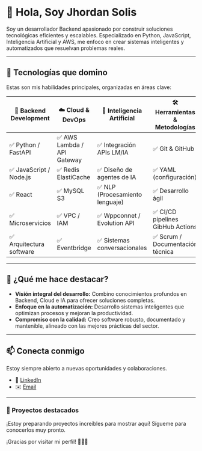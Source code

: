 # 👋 Hola, Soy Jhordan Solis

Soy un desarrollador Backend apasionado por construir soluciones tecnológicas eficientes y escalables. Especializado en Python, JavaScript, Inteligencia Artificial y AWS, me enfoco en crear sistemas inteligentes y automatizados que resuelvan problemas reales.

---

## 🚀 Tecnologías que domino

Estas son mis habilidades principales, organizadas en áreas clave:

| 🐍 Backend Development | ☁️ Cloud & DevOps | 🧠 Inteligencia Artificial | 🛠️ Herramientas & Metodologías |
|------------------------|--------------------|----------------------------|--------------------------------|
| ✅ Python / FastAPI               | ✅ AWS Lambda / API Gateway       | ✅ Integración APIs LM/IA  | ✅ Git & GitHub                 |
| ✅ JavaScript / Node.js              | ✅ Redis ElastiCache| ✅ Diseño de agentes de IA  | ✅ YAML (configuración)         |
| ✅ React         | ✅ MySQL S3        | ✅ NLP (Procesamiento lenguaje)| ✅ Desarrollo ágil              |
| ✅ Microservicios       | ✅ VPC / IAM | ✅ Wppconnet / Evolution API  | ✅ CI/CD pipelines  GibHub Actions                       |
| ✅ Arquitectura software| ✅ Eventbridge | ✅ Sistemas conversacionales| ✅ Scrum / Documentación técnica        |

---

## 🌟 ¿Qué me hace destacar?

- **Visión integral del desarrollo:** Combino conocimientos profundos en Backend, Cloud e IA para ofrecer soluciones completas.
- **Enfoque en la automatización:** Desarrollo sistemas inteligentes que optimizan procesos y mejoran la productividad.
- **Compromiso con la calidad:** Creo software robusto, documentado y mantenible, alineado con las mejores prácticas del sector.

---

## 📫 Conecta conmigo

Estoy siempre abierto a nuevas oportunidades y colaboraciones.

- 🔗 [LinkedIn](https://linkedin.com/in/tu-linkedin)
- ✉️ [Email](mailto:tu-email@example.com)

---

### 🚧 Proyectos destacados

¡Estoy preparando proyectos increíbles para mostrar aquí! Sígueme para conocerlos muy pronto.

¡Gracias por visitar mi perfil! 🌟✨🚀


